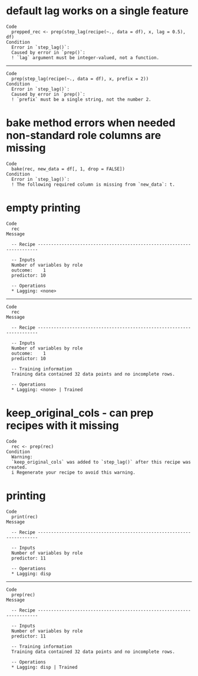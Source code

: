 # default lag works on a single feature

    Code
      prepped_rec <- prep(step_lag(recipe(~., data = df), x, lag = 0.5), df)
    Condition
      Error in `step_lag()`:
      Caused by error in `prep()`:
      ! `lag` argument must be integer-valued, not a function.

---

    Code
      prep(step_lag(recipe(~., data = df), x, prefix = 2))
    Condition
      Error in `step_lag()`:
      Caused by error in `prep()`:
      ! `prefix` must be a single string, not the number 2.

# bake method errors when needed non-standard role columns are missing

    Code
      bake(rec, new_data = df[, 1, drop = FALSE])
    Condition
      Error in `step_lag()`:
      ! The following required column is missing from `new_data`: t.

# empty printing

    Code
      rec
    Message
      
      -- Recipe ----------------------------------------------------------------------
      
      -- Inputs 
      Number of variables by role
      outcome:    1
      predictor: 10
      
      -- Operations 
      * Lagging: <none>

---

    Code
      rec
    Message
      
      -- Recipe ----------------------------------------------------------------------
      
      -- Inputs 
      Number of variables by role
      outcome:    1
      predictor: 10
      
      -- Training information 
      Training data contained 32 data points and no incomplete rows.
      
      -- Operations 
      * Lagging: <none> | Trained

# keep_original_cols - can prep recipes with it missing

    Code
      rec <- prep(rec)
    Condition
      Warning:
      `keep_original_cols` was added to `step_lag()` after this recipe was created.
      i Regenerate your recipe to avoid this warning.

# printing

    Code
      print(rec)
    Message
      
      -- Recipe ----------------------------------------------------------------------
      
      -- Inputs 
      Number of variables by role
      predictor: 11
      
      -- Operations 
      * Lagging: disp

---

    Code
      prep(rec)
    Message
      
      -- Recipe ----------------------------------------------------------------------
      
      -- Inputs 
      Number of variables by role
      predictor: 11
      
      -- Training information 
      Training data contained 32 data points and no incomplete rows.
      
      -- Operations 
      * Lagging: disp | Trained

